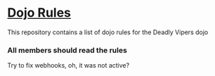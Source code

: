 [Dojo Rules](https://github.com/deadlyvipers)
==========

This repository contains a list of dojo rules for the Deadly Vipers dojo

### All members should read the rules

Try to fix webhooks, oh, it was not active?